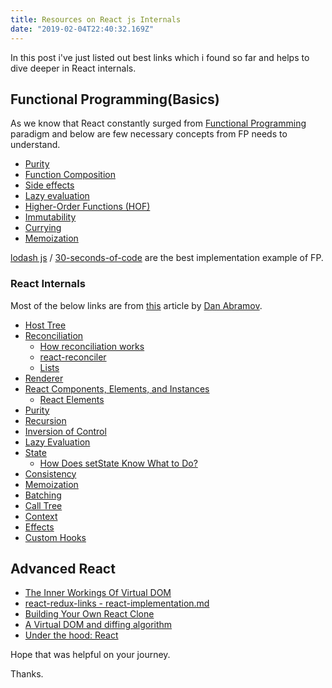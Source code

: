 ```yaml
---
title: Resources on React js Internals
date: "2019-02-04T22:40:32.169Z"
---
```


In this post i've just listed out best links which i found so far and helps to dive deeper in React internals.

## Functional Programming(Basics)

As we know that React constantly surged from [Functional Programming](https://en.wikipedia.org/wiki/Functional_programming) paradigm and below are few necessary concepts from FP needs to understand.

- [Purity](https://github.com/hemanth/functional-programming-jargon#purity)
- [Function Composition](https://github.com/hemanth/functional-programming-jargon#function-composition)
- [Side effects](https://github.com/hemanth/functional-programming-jargon#side-effects)
- [Lazy evaluation](https://github.com/hemanth/functional-programming-jargon#lazy-evaluation)
- [Higher-Order Functions (HOF)](https://github.com/hemanth/functional-programming-jargon#higher-order-functions-hof)
- [Immutability](https://en.wikipedia.org/wiki/Immutable_object)
- [Currying](https://github.com/hemanth/functional-programming-jargon#currying)
- [Memoization](https://en.wikipedia.org/wiki/Memoization)

[lodash js](https://github.com/lodash/lodash) / [30-seconds-of-code](https://github.com/30-seconds/30-seconds-of-code) are the best implementation example of FP.


### React Internals

Most of the below links are from [this](https://overreacted.io/react-as-a-ui-runtime/) article by [Dan Abramov](https://mobile.twitter.com/dan_abramov).

- [Host Tree](https://overreacted.io/react-as-a-ui-runtime/#host-tree)
- [Reconciliation](https://reactjs.org/docs/reconciliation.html)
  - [How reconciliation works](https://overreacted.io/react-as-a-ui-runtime/#reconciliation)
  - [react-reconciler](https://github.com/facebook/react/tree/master/packages/react-reconciler)
  - [Lists](https://overreacted.io/react-as-a-ui-runtime/#lists)
- [Renderer](https://overreacted.io/react-as-a-ui-runtime/#renderers)
- [React Components, Elements, and Instances](https://reactjs.org/blog/2015/12/18/react-components-elements-and-instances.html)
  - [React Elements](https://overreacted.io/react-as-a-ui-runtime/#react-elements)
- [Purity](https://overreacted.io/react-as-a-ui-runtime/#purity)
- [Recursion](https://overreacted.io/react-as-a-ui-runtime/#recursion)
- [Inversion of Control](https://overreacted.io/react-as-a-ui-runtime/#inversion-of-control)
- [Lazy Evaluation](https://overreacted.io/react-as-a-ui-runtime/#lazy-evaluation)
- [State](https://overreacted.io/react-as-a-ui-runtime/#state)
  - [How Does setState Know What to Do?](https://overreacted.io/how-does-setstate-know-what-to-do/)
- [Consistency](https://overreacted.io/react-as-a-ui-runtime/#consistency)
- [Memoization](https://overreacted.io/react-as-a-ui-runtime/#memoization)
- [Batching](https://overreacted.io/react-as-a-ui-runtime/#batching)
- [Call Tree](https://overreacted.io/react-as-a-ui-runtime/#call-tree)
- [Context](https://overreacted.io/react-as-a-ui-runtime/#context)
- [Effects](https://overreacted.io/react-as-a-ui-runtime/#effects)
- [Custom Hooks](https://overreacted.io/react-as-a-ui-runtime/#custom-hooks)

## Advanced React

- [The Inner Workings Of Virtual DOM](https://medium.com/@rajaraodv/the-inner-workings-of-virtual-dom-666ee7ad47cf)
- [react-redux-links - react-implementation.md](https://github.com/markerikson/react-redux-links/blob/master/react-implementation.md)
- [Building Your Own React Clone](https://blog.javascripting.com/2016/10/05/building-your-own-react-clone-in-five-easy-steps/)
- [A Virtual DOM and diffing algorithm](https://github.com/Matt-Esch/virtual-dom)
- [Under the hood: React](https://github.com/Bogdan-Lyashenko/Under-the-hood-ReactJS)


Hope that was helpful on your journey.

Thanks.
